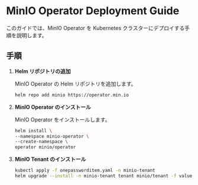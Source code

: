 # MinIO Operator Deployment Guide

このガイドでは、MinIO Operator を Kubernetes クラスターにデプロイする手順を説明します。

## 手順

1. **Helm リポジトリの追加**

   MinIO Operator の Helm リポジトリを追加します。

   ```sh
   helm repo add minio https://operator.min.io
   ```

2. **MinIO Operator のインストール**
   
   MinIO Operator をインストールします。

   ```sh
   helm install \
   --namespace minio-operator \
   --create-namespace \
   operator minio/operator
   ```

3. **MinIO Tenant のインストール**
   
   ```sh
   kubectl apply -f onepassworditem.yaml -n minio-tenant
   helm upgrade --install -n minio-tenant tenant minio/tenant -f values.yaml
   ```

